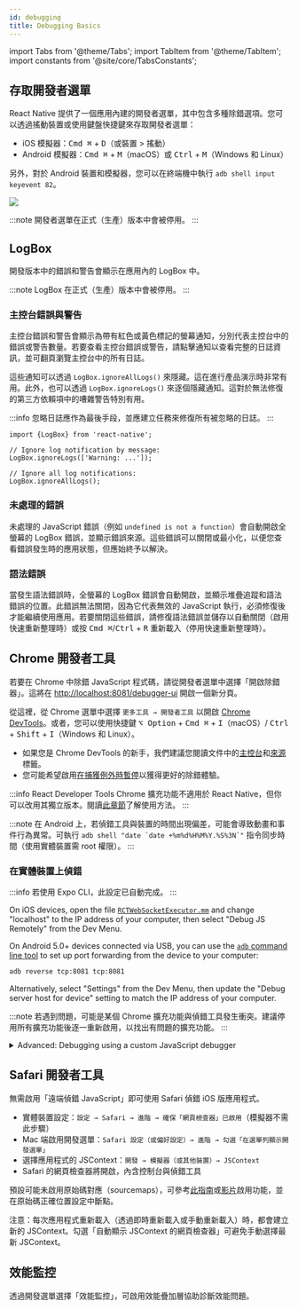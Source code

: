 ```yaml
---
id: debugging
title: Debugging Basics
---
```


import Tabs from '@theme/Tabs'; import TabItem from '@theme/TabItem'; import constants from '@site/core/TabsConstants';

## 存取開發者選單

React Native 提供了一個應用內建的開發者選單，其中包含多種除錯選項。您可以透過搖動裝置或使用鍵盤快捷鍵來存取開發者選單：

- iOS 模擬器：<kbd>Cmd ⌘</kbd> + <kbd>D</kbd>（或裝置 > 搖動）
- Android 模擬器：<kbd>Cmd ⌘</kbd> + <kbd>M</kbd>（macOS）或 <kbd>Ctrl</kbd> + <kbd>M</kbd>（Windows 和 Linux）

另外，對於 Android 裝置和模擬器，您可以在終端機中執行 `adb shell input keyevent 82`。

![](/docs/assets/DevMenu.png)

:::note
開發者選單在正式（生產）版本中會被停用。
:::

## LogBox

開發版本中的錯誤和警告會顯示在應用內的 LogBox 中。

:::note
LogBox 在正式（生產）版本中會被停用。
:::

### 主控台錯誤與警告

主控台錯誤和警告會顯示為帶有紅色或黃色標記的螢幕通知，分別代表主控台中的錯誤或警告數量。若要查看主控台錯誤或警告，請點擊通知以查看完整的日誌資訊，並可翻頁瀏覽主控台中的所有日誌。

這些通知可以透過 `LogBox.ignoreAllLogs()` 來隱藏。這在進行產品演示時非常有用。此外，也可以透過 `LogBox.ignoreLogs()` 來逐個隱藏通知。這對於無法修復的第三方依賴項中的嘈雜警告特別有用。

:::info
忽略日誌應作為最後手段，並應建立任務來修復所有被忽略的日誌。
:::

```tsx
import {LogBox} from 'react-native';

// Ignore log notification by message:
LogBox.ignoreLogs(['Warning: ...']);

// Ignore all log notifications:
LogBox.ignoreAllLogs();
```

### 未處理的錯誤

未處理的 JavaScript 錯誤（例如 `undefined is not a function`）會自動開啟全螢幕的 LogBox 錯誤，並顯示錯誤來源。這些錯誤可以關閉或最小化，以便您查看錯誤發生時的應用狀態，但應始終予以解決。

### 語法錯誤

當發生語法錯誤時，全螢幕的 LogBox 錯誤會自動開啟，並顯示堆疊追蹤和語法錯誤的位置。此錯誤無法關閉，因為它代表無效的 JavaScript 執行，必須修復後才能繼續使用應用。若要關閉這些錯誤，請修復語法錯誤並儲存以自動關閉（啟用快速重新整理時）或按 <kbd>Cmd ⌘</kbd>/<kbd>Ctrl</kbd> + <kbd>R</kbd> 重新載入（停用快速重新整理時）。

## Chrome 開發者工具

若要在 Chrome 中除錯 JavaScript 程式碼，請從開發者選單中選擇「開啟除錯器」。這將在 [http://localhost:8081/debugger-ui](http://localhost:8081/debugger-ui) 開啟一個新分頁。

從這裡，從 Chrome 選單中選擇 `更多工具 → 開發者工具` 以開啟 [Chrome DevTools](https://developer.chrome.com/devtools)。或者，您可以使用快捷鍵 <kbd>⌥ Option</kbd> + <kbd>Cmd ⌘</kbd> + <kbd>I</kbd>（macOS）/ <kbd>Ctrl</kbd> + <kbd>Shift</kbd> + <kbd>I</kbd>（Windows 和 Linux）。

- 如果您是 Chrome DevTools 的新手，我們建議您閱讀文件中的[主控台](https://developer.chrome.com/docs/devtools/#console)和[來源](https://developer.chrome.com/docs/devtools/#sources)標籤。
- 您可能希望啟用[在捕獲例外時暫停](https://developer.chrome.com/docs/devtools/javascript/breakpoints/#exceptions)以獲得更好的除錯體驗。

:::info
React Developer Tools Chrome 擴充功能不適用於 React Native，但你可以改用其獨立版本。閱讀[此章節](react-devtools)了解使用方法。
:::

:::note
在 Android 上，若偵錯工具與裝置的時間出現偏差，可能會導致動畫和事件行為異常。可執行 ``adb shell "date `date +%m%d%H%M%Y.%S%3N`"`` 指令同步時間（使用實體裝置需 root 權限）。
:::

### 在實體裝置上偵錯

:::info
若使用 Expo CLI，此設定已自動完成。
:::

<Tabs groupId="platform" defaultValue={constants.defaultPlatform} values={constants.platforms} className="pill-tabs">
<TabItem value="ios">

On iOS devices, open the file [`RCTWebSocketExecutor.mm`](https://github.com/facebook/react-native/blob/master/packages/react-native/React/CoreModules/RCTWebSocketExecutor.mm) and change "localhost" to the IP address of your computer, then select "Debug JS Remotely" from the Dev Menu.

</TabItem>
<TabItem value="android">

On Android 5.0+ devices connected via USB, you can use the [`adb` command line tool](http://developer.android.com/tools/help/adb.html) to set up port forwarding from the device to your computer:

```sh
adb reverse tcp:8081 tcp:8081
```

Alternatively, select "Settings" from the Dev Menu, then update the "Debug server host for device" setting to match the IP address of your computer.

</TabItem>
</Tabs>

:::note
若遇到問題，可能是某個 Chrome 擴充功能與偵錯工具發生衝突。建議停用所有擴充功能後逐一重新啟用，以找出有問題的擴充功能。
:::

<details>
<summary>Advanced: Debugging using a custom JavaScript debugger</summary>

To use a custom JavaScript debugger in place of Chrome Developer Tools, set the `REACT_DEBUGGER` environment variable to a command that will start your custom debugger. You can then select "Open Debugger" from the Dev Menu to start debugging.

The debugger will receive a list of all project roots, separated by a space. For example, if you set `REACT_DEBUGGER="node /path/to/launchDebugger.js --port 2345 --type ReactNative"`, then the command `node /path/to/launchDebugger.js --port 2345 --type ReactNative /path/to/reactNative/app` will be used to start your debugger.

:::note
Custom debugger commands executed this way should be short-lived processes, and they shouldn't produce more than 200 kilobytes of output.
:::

</details>

## Safari 開發者工具

無需啟用「遠端偵錯 JavaScript」即可使用 Safari 偵錯 iOS 版應用程式。

- 實體裝置設定：`設定 → Safari → 進階 → 確保「網頁檢查器」已啟用`（模擬器不需此步驟）
- Mac 端啟用開發選單：`Safari 設定（或偏好設定）→ 進階 → 勾選「在選單列顯示開發選單」`
- 選擇應用程式的 JSContext：`開發 → 模擬器（或其他裝置）→ JSContext`
- Safari 的網頁檢查器將開啟，內含控制台與偵錯工具

預設可能未啟用原始碼對應（sourcemaps），可參考[此指南](http://blog.nparashuram.com/2019/10/debugging-react-native-ios-apps-with.html)或[影片](https://www.youtube.com/watch?v=GrGqIIz51k4)啟用功能，並在原始碼正確位置設定中斷點。

注意：每次應用程式重新載入（透過即時重新載入或手動重新載入）時，都會建立新的 JSContext。勾選「自動顯示 JSContext 的網頁檢查器」可避免手動選擇最新 JSContext。

## 效能監控

透過開發選單選擇「效能監控」，可啟用效能疊加層協助診斷效能問題。